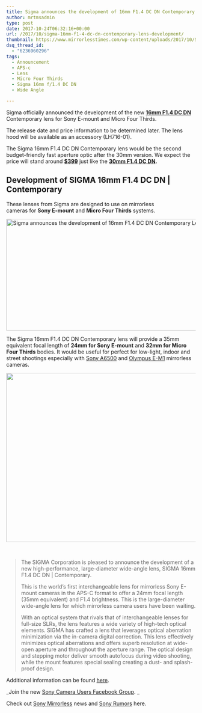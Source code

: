 ```yaml
---
title: Sigma announces the development of 16mm F1.4 DC DN Contemporary Lens
author: mrtmsadmin
type: post
date: 2017-10-24T06:32:16+00:00
url: /2017/10/sigma-16mm-f1-4-dc-dn-contemporary-lens-development/
thumbnail: https://www.mirrorlesstimes.com/wp-content/uploads/2017/10/Sigma-16mm-f1.4-DC-DN-Contemporary-lens-1-750x471.jpg
dsq_thread_id:
  - "6236960296"
tags:
  - Announcement
  - APS-c
  - Lens
  - Micro Four Thirds
  - Sigma 16mm f/1.4 DC DN
  - Wide Angle

---
```

Sigma officially announced the development of the new [**16mm F1.4 DC DN**][1] Contemporary lens for Sony E-mount and Micro Four Thirds.

The release date and price information to be determined later. The lens hood will be available as an accessory (LH716-01).

The Sigma 16mm F1.4 DC DN Contemporary lens would be the second budget-friendly fast aperture optic after the 30mm version. We expect the price will stand around <a href="http://amzn.to/1VVhrx1" rel="nofollow"><strong>$399</strong></a> just like the **<a href="https://www.mirrorlesstimes.com/tags/sigma-30mm-f-1-4-dc-dn/" target="_blank" rel="follow noopener">30mm F1.4 DC DN</a>.**<!--more-->

## Development of SIGMA 16mm F1.4 DC DN | Contemporary

These lenses from Sigma are designed to use on mirrorless cameras for **Sony E-mount** and **Micro Four Thirds** systems.

[<img class="aligncenter wp-image-1324 size-full" title="Sigma announces the development of 16mm F1.4 DC DN Contemporary Lens" src="https://i0.wp.com/www.mirrorlesstimes.com/wp-content/uploads/2017/10/Sigma-16mm-f1.4-DC-DN-Contemporary-lens-1.jpg?resize=600%2C297&#038;ssl=1" alt="Sigma announces the development of 16mm F1.4 DC DN Contemporary Lens" width="600" height="297" srcset="https://i0.wp.com/www.mirrorlesstimes.com/wp-content/uploads/2017/10/Sigma-16mm-f1.4-DC-DN-Contemporary-lens-1.jpg?w=950&ssl=1 950w, https://i0.wp.com/www.mirrorlesstimes.com/wp-content/uploads/2017/10/Sigma-16mm-f1.4-DC-DN-Contemporary-lens-1.jpg?resize=300%2C149&ssl=1 300w, https://i0.wp.com/www.mirrorlesstimes.com/wp-content/uploads/2017/10/Sigma-16mm-f1.4-DC-DN-Contemporary-lens-1.jpg?resize=768%2C381&ssl=1 768w, https://i0.wp.com/www.mirrorlesstimes.com/wp-content/uploads/2017/10/Sigma-16mm-f1.4-DC-DN-Contemporary-lens-1.jpg?resize=700%2C347&ssl=1 700w" sizes="(max-width: 600px) 100vw, 600px" data-recalc-dims="1" />][2]

The Sigma 16mm F1.4 DC DN Contemporary lens will provide a 35mm equivalent focal length of **24mm for Sony E-mount** and **32mm for Micro Four Thirds** bodies. It would be useful for perfect for low-light, indoor and street shootings especially with [Sony A6500][3] and [Olympus E-M1][4] mirrorless cameras.

[<img class="aligncenter size-full wp-image-1323" src="https://i2.wp.com/www.mirrorlesstimes.com/wp-content/uploads/2017/10/Sigma-16mm-f1.4-DC-DN-Contemporary-mirrorless-lens-for-Sony-E-mount-and-Micro-Four-Thirds.jpg?resize=600%2C450&#038;ssl=1" alt="" width="600" height="450" srcset="https://i2.wp.com/www.mirrorlesstimes.com/wp-content/uploads/2017/10/Sigma-16mm-f1.4-DC-DN-Contemporary-mirrorless-lens-for-Sony-E-mount-and-Micro-Four-Thirds.jpg?w=1200&ssl=1 1200w, https://i2.wp.com/www.mirrorlesstimes.com/wp-content/uploads/2017/10/Sigma-16mm-f1.4-DC-DN-Contemporary-mirrorless-lens-for-Sony-E-mount-and-Micro-Four-Thirds.jpg?resize=300%2C225&ssl=1 300w, https://i2.wp.com/www.mirrorlesstimes.com/wp-content/uploads/2017/10/Sigma-16mm-f1.4-DC-DN-Contemporary-mirrorless-lens-for-Sony-E-mount-and-Micro-Four-Thirds.jpg?resize=768%2C576&ssl=1 768w, https://i2.wp.com/www.mirrorlesstimes.com/wp-content/uploads/2017/10/Sigma-16mm-f1.4-DC-DN-Contemporary-mirrorless-lens-for-Sony-E-mount-and-Micro-Four-Thirds.jpg?resize=1024%2C768&ssl=1 1024w, https://i2.wp.com/www.mirrorlesstimes.com/wp-content/uploads/2017/10/Sigma-16mm-f1.4-DC-DN-Contemporary-mirrorless-lens-for-Sony-E-mount-and-Micro-Four-Thirds.jpg?resize=700%2C525&ssl=1 700w" sizes="(max-width: 600px) 100vw, 600px" data-recalc-dims="1" />][5]

&nbsp;

> The SIGMA Corporation is pleased to announce the development of a new high-performance, large-diameter wide-angle lens, SIGMA 16mm F1.4 DC DN | Contemporary.
> 
> This is the world’s first interchangeable lens for mirrorless Sony E-mount cameras in the APS-C format to offer a 24mm focal length (35mm equivalent) and F1.4 brightness. This is the large-diameter wide-angle lens for which mirrorless camera users have been waiting.
> 
> With an optical system that rivals that of interchangeable lenses for full-size SLRs, the lens features a wide variety of high-tech optical elements. SIGMA has crafted a lens that leverages optical aberration minimization via the in-camera digital correction. This lens effectively minimizes optical aberrations and offers superb resolution at wide-open aperture and throughout the aperture range. The optical design and stepping motor deliver smooth autofocus during video shooting, while the mount features special sealing creating a dust- and splash-proof design.

Additional information can be found <a href="https://www.sigma-global.com/jp/lenses/cas/product/contemporary/c_16_14/" target="_blank" rel="noopener">here</a>.

_Join the new <a href="https://www.facebook.com/groups/1637646316495210/" target="_blank" rel="nofollow noopener noreferrer">Sony Camera Users Facebook Group</a>. _

Check out <a href="https://www.mirrorlesstimes.com/tags/sony-mirrorless/" target="_blank" rel="noopener">Sony Mirrorless</a> news and <a href="https://www.dailycameranews.com/tag/sony-rumors/" target="_blank" rel="noopener">Sony Rumors</a> here.

 [1]: https://www.mirrorlesstimes.com/tags/sigma-16mm-f-1-4-dc-dn/
 [2]: https://i0.wp.com/www.mirrorlesstimes.com/wp-content/uploads/2017/10/Sigma-16mm-f1.4-DC-DN-Contemporary-lens-1.jpg?ssl=1
 [3]: https://www.dailycameranews.com/2016/11/best-sony-a6500-lenses/
 [4]: https://www.dailycameranews.com/2017/02/best-olympus-om-d-e-m1-mark-ii-lenses/
 [5]: https://i2.wp.com/www.mirrorlesstimes.com/wp-content/uploads/2017/10/Sigma-16mm-f1.4-DC-DN-Contemporary-mirrorless-lens-for-Sony-E-mount-and-Micro-Four-Thirds.jpg?ssl=1